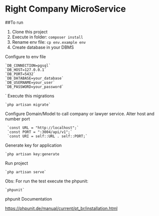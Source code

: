 # Right Company MicroService

##To run

1) Clone this project
2) Execute in folder: `composer install`
3) Rename env file: `cp env.example env`
4) Create database in your DBMS

Configure to env file 

    `DB_CONNECTION=pgsql`
    `DB_HOST=127.0.0.1`
    `DB_PORT=5432`
    `DB_DATABASE=your_database`
    `DB_USERNAME=your_user`
    `DB_PASSWORD=your_password`
`
Execute this migrations

    `php artisan migrate`
    
Configure Domain/Model to call company or lawyer service. Alter host and number port

     `const URL = "http://localhost";`
     `const PORT = ":3004/api/v1";`
     `const URI = self::URL . self::PORT;`

Generate key for application

    `php artisan key:generate    
    
 Run project

    `php artisan serve`
    
    
Obs: For run the test execute the phpunit:
 
    `phpunit`

phpunit Documentation

https://phpunit.de/manual/current/pt_br/installation.html
